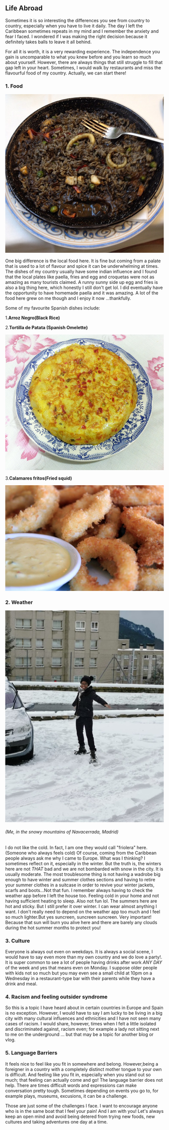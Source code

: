 ## Life Abroad

Sometimes it is so interesting the differences you see from country to country, especially when you have to live it daily. The day I left the Caribbean sometimes repeats in my mind and I remember the anxiety and fear I faced. I wondered if I was making the right decision because it definitely takes balls to leave it all behind.

For all it is worth, it is a very rewarding experience. The independence you gain is uncomparable to what you knew before and you learn so much about yourself. However, there are always things that still struggle to fill that gap left in your heart. Sometimes, I would walk by restaurants and miss the flavourful food of my country. Actually, we can start there!

### 1. Food

![blackrice](./img/arroznegro.jpg)

One big difference is the local food here. It is fine but coming from a palate that is used to a lot of flavour and spice it can be underwhelming at times. The dishes of my country usually have some indian influence and I found that the local plates like paella, fries and egg and croquetas were not as amazing as many tourists claimed. A runny sunny side up egg and fries is also a big thing here, which honestly I still don't get lol. I did eventually have the opportunity to have homemade paella and it was amazing. A lot of the food here grew on me though and I enjoy it now ...thankfully.

Some of my favourite Spanish dishes include:

1.**Arroz Negro(Black Rice)**

2.**Tortilla de Patata (Spanish Omelette)**

![blackrice](./img/tortilla.jpg)

3.**Calamares fritos(Fried squid)**

![blackrice](./img/calamares.jpg)

### 2. Weather

![snowinnavacerrada](./img/navacerrada.jpg)

###### (Me, in the snowy mountains of Navacerrada, Madrid)

I do not like the cold. In fact, I am one they would call "friolera" here. (Someone who always feels cold) Of course, coming from the Caribbean people always ask me why I came to Europe. What was I thinking? I sometimes reflect on it, especially in the winter. But the truth is, the winters here are not _THAT_ bad and we are not bombarded with snow in the city. It is usually moderate. The most troublesome thing is not having a wadrobe big enough to have winter and summer clothes sections and having to retire your summer clothes in a suitcase in order to revive your winter jackets, scarfs and boots...Not that fun. I remember always having to check the weather app before I left the house too. Feeling cold in your home and not having sufficient heating to sleep. Also not fun lol. The summers here are hot and sticky. But I still prefer it over winter. I can wear almost anything I want. I don't really need to depend on the weather app too much and I feel so much lighter.But yes suncreen, suncreen suncreen. Very important!
Because that sun will burn you alive here and there are barely any clouds during the hot summer months to protect you!

### 3. Culture

Everyone is always out even on weekdays.
It is always a social scene, I would have to say even more than my own country and we do love a party!. It is super common to see a lot of people having drinks after work _ANY DAY_ of the week and yes that means even on Monday. I suppose older people with kids not so much but you may even see a small child
at 10pm on a Wednesday in a restaurant-type bar with their parents while they have a drink and meal.

### 4. Racism and feeling outsider syndrome

So this is a topic I have heard about in certain countries in Europe and Spain is no exception. However, I would have to say I am lucky to be living in a big city with many cultural influences and ethnicities and I have not seen many cases of racism. I would share, however, times when I felt a little isolated and discriminated against, racism even; for example a lady not sitting next to me on the underground ... but that may be a topic for another blog or vlog.

### 5. Language Barriers

It feels nice to feel like you fit in somewhere and belong. However,being a foreigner in a country with a completely distinct mother tongue to your own is difficult. And feeling like you fit in, especially when you stand out so much; that feeling can actually come and go! The language barrier does not help. There are times difficult words and expressions can make conversation pretty tough. Sometimes depending on events you go to, for example plays, museums, excusions, it can be a challenge.

Those are just some of the challenges I face. I want to encourage anyone who is in the same boat that I feel your pain! And I am with you! Let's always keep an open mind and avoid being detered from trying new foods, new cultures and taking adventures one day at a time.
